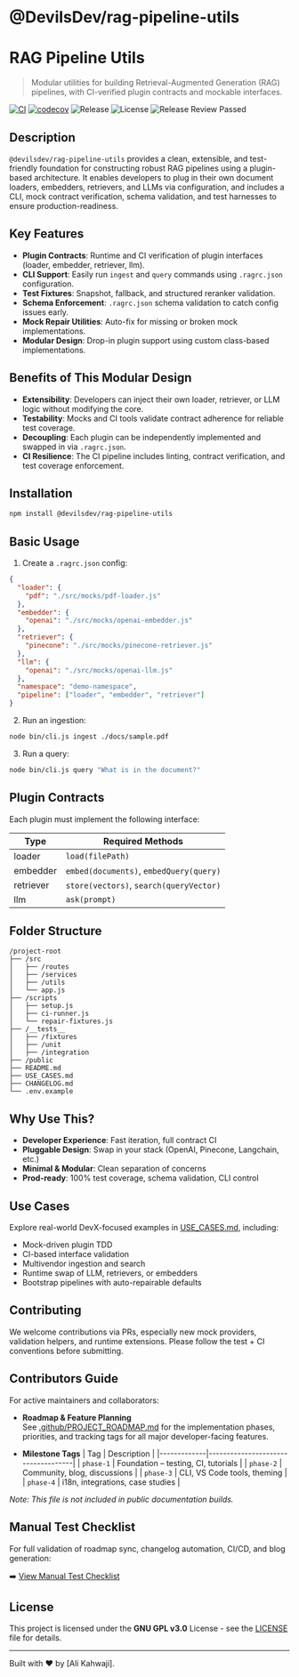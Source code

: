 # @DevilsDev/rag-pipeline-utils



# RAG Pipeline Utils

> Modular utilities for building Retrieval-Augmented Generation (RAG) pipelines, with CI-verified plugin contracts and mockable interfaces.

[![CI](https://github.com/DevilsDev/rag-pipeline-utils/actions/workflows/ci.yml/badge.svg)](https://github.com/DevilsDev/rag-pipeline-utils/actions)
[![codecov](https://codecov.io/gh/DevilsDev/rag-pipeline-utils/branch/main/graph/badge.svg)](https://codecov.io/gh/DevilsDev/rag-pipeline-utils)
![Release](https://img.shields.io/github/v/release/DevilsDev/rag-pipeline-utils?label=release)
![License](https://img.shields.io/github/license/devilsdev/rag-pipeline-utils)
![Release Review Passed](https://github.com/DevilsDev/rag-pipeline-utils/actions/workflows/enforce-release-review.yml/badge.svg?branch=main)



## Description

`@devilsdev/rag-pipeline-utils` provides a clean, extensible, and test-friendly foundation for constructing robust RAG pipelines using a plugin-based architecture. It enables developers to plug in their own document loaders, embedders, retrievers, and LLMs via configuration, and includes a CLI, mock contract verification, schema validation, and test harnesses to ensure production-readiness.

## Key Features

- **Plugin Contracts**: Runtime and CI verification of plugin interfaces (loader, embedder, retriever, llm).
- **CLI Support**: Easily run `ingest` and `query` commands using `.ragrc.json` configuration.
- **Test Fixtures**: Snapshot, fallback, and structured reranker validation.
- **Schema Enforcement**: `.ragrc.json` schema validation to catch config issues early.
- **Mock Repair Utilities**: Auto-fix for missing or broken mock implementations.
- **Modular Design**: Drop-in plugin support using custom class-based implementations.

## Benefits of This Modular Design

- **Extensibility**: Developers can inject their own loader, retriever, or LLM logic without modifying the core.
- **Testability**: Mocks and CI tools validate contract adherence for reliable test coverage.
- **Decoupling**: Each plugin can be independently implemented and swapped in via `.ragrc.json`.
- **CI Resilience**: The CI pipeline includes linting, contract verification, and test coverage enforcement.

## Installation

```bash
npm install @devilsdev/rag-pipeline-utils
```

## Basic Usage

1. Create a `.ragrc.json` config:

```json
{
  "loader": {
    "pdf": "./src/mocks/pdf-loader.js"
  },
  "embedder": {
    "openai": "./src/mocks/openai-embedder.js"
  },
  "retriever": {
    "pinecone": "./src/mocks/pinecone-retriever.js"
  },
  "llm": {
    "openai": "./src/mocks/openai-llm.js"
  },
  "namespace": "demo-namespace",
  "pipeline": ["loader", "embedder", "retriever"]
}
```

2. Run an ingestion:

```bash
node bin/cli.js ingest ./docs/sample.pdf
```

3. Run a query:

```bash
node bin/cli.js query "What is in the document?"
```

## Plugin Contracts

Each plugin must implement the following interface:

| Type      | Required Methods                            |
| --------- | ------------------------------------------- |
| loader    | `load(filePath)`                          |
| embedder  | `embed(documents)`, `embedQuery(query)` |
| retriever | `store(vectors)`, `search(queryVector)` |
| llm       | `ask(prompt)`                             |

## Folder Structure

```text
/project-root
├── /src
│   ├── /routes
│   ├── /services
│   ├── /utils
│   └── app.js
├── /scripts
│   ├── setup.js
│   ├── ci-runner.js
│   └── repair-fixtures.js
├── /__tests__
│   ├── /fixtures
│   ├── /unit
│   ├── /integration
├── /public
├── README.md
├── USE_CASES.md
├── CHANGELOG.md
└── .env.example
```



## Why Use This?

- **Developer Experience**: Fast iteration, full contract CI
- **Pluggable Design**: Swap in your stack (OpenAI, Pinecone, Langchain, etc.)
- **Minimal & Modular**: Clean separation of concerns
- **Prod-ready**: 100% test coverage, schema validation, CLI control



## Use Cases

Explore real-world DevX-focused examples in [USE_CASES.md](./Use-Cases.md), including:

- Mock-driven plugin TDD
- CI-based interface validation
- Multivendor ingestion and search
- Runtime swap of LLM, retrievers, or embedders
- Bootstrap pipelines with auto-repairable defaults



## Contributing

We welcome contributions via PRs, especially new mock providers, validation helpers, and runtime extensions. Please follow the test + CI conventions before submitting.



## Contributors Guide

For active maintainers and collaborators:

- **Roadmap & Feature Planning**  
  See [.github/PROJECT_ROADMAP.md](.github/PROJECT_ROADMAP.md) for the implementation phases, priorities, and tracking tags for all major developer-facing features.

- **Milestone Tags**
  | Tag         | Description                        |
  |-------------|------------------------------------|
  | `phase-1`   | Foundation – testing, CI, tutorials |
  | `phase-2`   | Community, blog, discussions       |
  | `phase-3`   | CLI, VS Code tools, theming        |
  | `phase-4`   | i18n, integrations, case studies   |

_Note: This file is not included in public documentation builds._


## Manual Test Checklist

For full validation of roadmap sync, changelog automation, CI/CD, and blog generation:

➡️ [View Manual Test Checklist](scripts/manual-test-checklist.md)



## License

This project is licensed under the **GNU GPL v3.0** License - see the [LICENSE](./LICENSE) file for details.

---

Built with ❤️ by [Ali Kahwaji].

